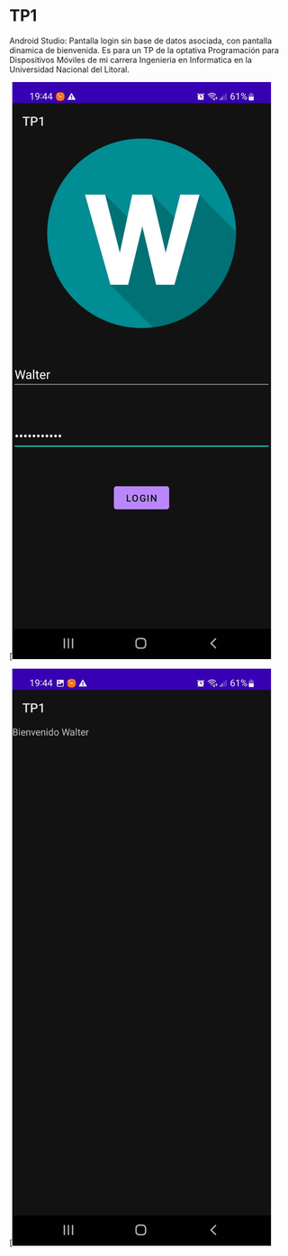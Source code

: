 # TP1
 Android Studio: Pantalla login sin base de datos asociada, con pantalla dinamica de bienvenida.
 Es para un TP de la optativa Programación para Dispositivos Móviles de mi carrera Ingenieria en Informatica en la Universidad Nacional del Litoral.
 
[![Screenshot](https://github.com/wglopez/TP1/blob/4c3e7015f64408f961b4c016b1f8fe28c5aae3f2/TP1.jpeg)

[![Screenshot](https://github.com/wglopez/TP1/blob/4c3e7015f64408f961b4c016b1f8fe28c5aae3f2/TP1-2.jpeg)
